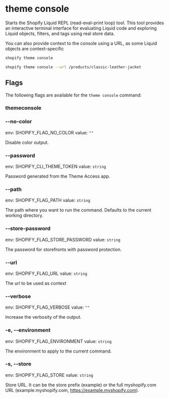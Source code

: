 # theme console

Starts the Shopify Liquid REPL (read-eval-print loop) tool. This tool provides an interactive terminal interface for evaluating Liquid code and exploring Liquid objects, filters, and tags using real store data.

  You can also provide context to the console using a URL, as some Liquid objects are context-specific

```bash
shopify theme console

shopify theme console --url /products/classic-leather-jacket
```

## Flags

The following flags are available for the `theme console` command:

### themeconsole

### --no-color

env: SHOPIFY_FLAG_NO_COLOR
value: `""`

Disable color output.

### --password <value>

env: SHOPIFY_CLI_THEME_TOKEN
value: `string`

Password generated from the Theme Access app.

### --path <value>

env: SHOPIFY_FLAG_PATH
value: `string`

The path where you want to run the command. Defaults to the current working directory.

### --store-password <value>

env: SHOPIFY_FLAG_STORE_PASSWORD
value: `string`

The password for storefronts with password protection.

### --url <value>

env: SHOPIFY_FLAG_URL
value: `string`

The url to be used as context

### --verbose

env: SHOPIFY_FLAG_VERBOSE
value: `""`

Increase the verbosity of the output.

### -e, --environment <value>

env: SHOPIFY_FLAG_ENVIRONMENT
value: `string`

The environment to apply to the current command.

### -s, --store <value>

env: SHOPIFY_FLAG_STORE
value: `string`

Store URL. It can be the store prefix (example) or the full myshopify.com URL (example.myshopify.com, https://example.myshopify.com).

